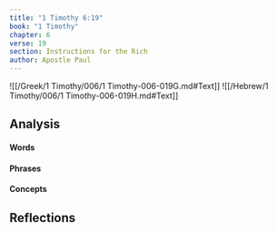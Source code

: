```yaml
---
title: "1 Timothy 6:19"
book: "1 Timothy"
chapter: 6
verse: 19
section: Instructions for the Rich
author: Apostle Paul
---
```

![[/Greek/1 Timothy/006/1 Timothy-006-019G.md#Text]]
![[/Hebrew/1 Timothy/006/1 Timothy-006-019H.md#Text]]

## Analysis

#### Words

#### Phrases

#### Concepts

## Reflections
